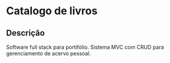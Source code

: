 # Catalogo de livros
## Descrição
Software full stack para portifólio.
Sistema MVC com CRUD para gerenciamento de acervo pessoal.
